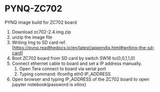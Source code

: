 # PYNQ-ZC702
PYNQ image build for ZC702 board

1. Download zc702-2.4.img.zip
2. unzip the image file
3. Writing Img to SD card ref.[https://pynq.readthedocs.io/en/latest/appendix.html#writing-the-sd-card]
4. Boot ZC702 board from SD card by switch SW16 to(0,0,1,1,0)
5. Connect ethernet cable to board and set a IP address manually.
   1. Open Tera connect to board via serial port
   2. Typing command: ifconfig eth0 IP_ADDRESS
6. Open browser and typing IP_ADDRESS of the ZC702 board to open jupyter notebook(password is xilinx)